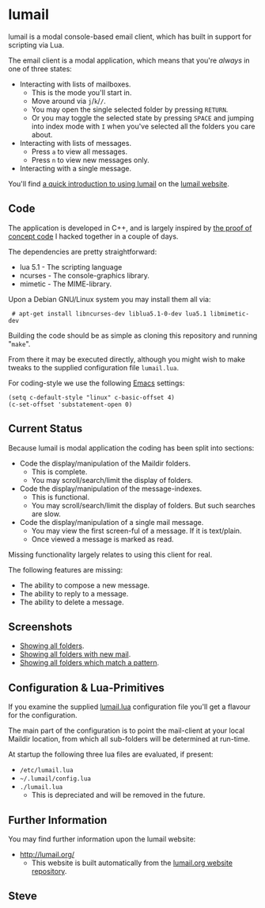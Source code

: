 lumail
======

lumail is a modal console-based email client, which has built in support for scripting
via Lua.

The email client is a modal application, which means that you're *always* in one of three
states:

* Interacting with lists of mailboxes.
   * This is the mode you'll start in.
   * Move around via `j`/`k`/`/`.
   * You may open the single selected folder by pressing `RETURN`.
   * Or you may toggle the selected state by pressing `SPACE` and jumping into index mode with `I` when you've selected all the folders you care about.
* Interacting with lists of messages.
   * Press `a` to view all messages.
   * Press `n` to view new messages only.
* Interacting with a single message.

You'll find [a quick introduction to using lumail](http://lumail.org/getting-started/) on
the [lumail website](http://lumail.org).


Code
----

The application is developed in C++, and is largely inspired by [the proof of concept code](https://github.com/skx/cmail/) I hacked together in a couple of days.

The dependencies are pretty straightforward:

* lua 5.1 - The scripting language
* ncurses - The console-graphics library.
* mimetic - The MIME-library.

Upon a Debian GNU/Linux system you may install them all via:

     # apt-get install libncurses-dev liblua5.1-0-dev lua5.1 libmimetic-dev

Building the code should be as simple as cloning this repository and running "`make`".

From there it may be executed directly, although you might wish to make tweaks to
the supplied configuration file `lumail.lua`.

For coding-style we use the following [Emacs](http://www.gnu.org/software/emacs/) settings:

    (setq c-default-style "linux" c-basic-offset 4)
    (c-set-offset 'substatement-open 0)



Current Status
--------------

Because lumail is modal application the coding has been split into sections:

* Code the display/manipulation of the Maildir folders.
    * This is complete.
    * You may scroll/search/limit the display of folders.
* Code the display/manipulation of the message-indexes.
    * This is functional.
    * You may scroll/search/limit the display of folders.  But such searches are slow.
* Code the display/manipulation of a single mail message.
    * You may view the first screen-ful of a message.  If it is text/plain.
    * Once viewed a message is marked as read.

Missing functionality largely relates to using this client for real.

The following features are missing:

* The ability to compose a new message.
* The ability to reply to a message.
* The ability to delete a message.


Screenshots
-----------

* [Showing all folders](img/all.png).
* [Showing all folders with new mail](img/new.png).
* [Showing all folders which match a pattern](img/lj.png).


Configuration & Lua-Primitives
------------------------------

If you examine the supplied [lumail.lua](https://raw.github.com/skx/lumail/master/lumail.lua)
configuration file you'll get a flavour for the configuration.

The main part of the configuration is to point the mail-client at your local Maildir
location, from which all sub-folders will be determined at run-time.

At startup the following three lua files are evaluated, if present:

* `/etc/lumail.lua`
* `~/.lumail/config.lua`
* `./lumail.lua`
   * This is depreciated and will be removed in the future.


Further Information
-------------------

You may find further information upon the lumail website:

* http://lumail.org/
    * This website is built automatically from the [lumail.org website repository](https://github.com/skx/lumail.org/).


Steve
--
